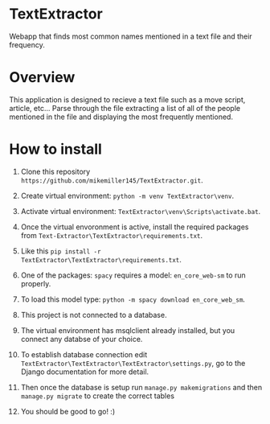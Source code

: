 # TextExtractor
Webapp that finds most common names mentioned in a text file and their frequency.

# Overview
This application is designed to recieve a text file such as a move script, article, etc...
Parse through the file extracting a list of all of the people mentioned in the file and displaying the most frequently mentioned.

# How to install
1. Clone this repository `https://github.com/mikemiller145/TextExtractor.git`.
2. Create virtual environment: `python -m venv TextExtractor\venv`.
3. Activate virtual environment: `TextExtractor\venv\Scripts\activate.bat`.
4. Once the virtual envoronment is active, install the required packages from `Text-Extractor\TextExtractor\requirements.txt`.
5. Like this `pip install -r TextExtractor\TextExtractor\requirements.txt`.
6. One of the packages: `spacy` requires a model: `en_core_web-sm` to run properly.
7. To load this model type: `python -m spacy download en_core_web_sm`.

8. This project is not connected to a database.
9. The virtual environment has msqlclient already installed, but you connect any databse of your choice.
10. To establish database connection edit `TextExtractor\TextExtractor\TextExtractor\settings.py`, go to the Django documentation for more detail.
11. Then once the database is setup run `manage.py makemigrations` and then `manage.py migrate` to create the correct tables
12. You should be good to go! :)


